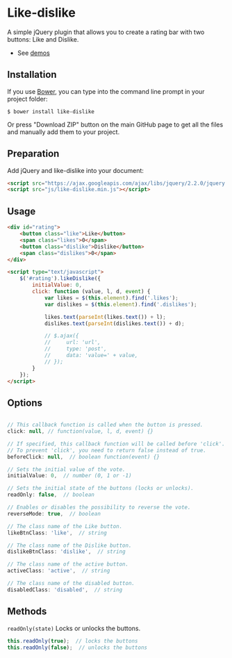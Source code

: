 # Like-dislike

A simple jQuery plugin that allows you to create a rating bar with two buttons: Like and Dislike.

- See [demos](http://uagrace.github.io/like-dislike)


## Installation

If you use [Bower](http://bower.io/search/?q=like-dislike), you can type into the command line prompt in your project folder:

`$ bower install like-dislike` 

Or press "Download ZIP" button on the main GitHub page to get all the files and manually add them to your project.


## Preparation

Add jQuery and like-dislike into your document:

```html
<script src="https://ajax.googleapis.com/ajax/libs/jquery/2.2.0/jquery.min.js"></script>
<script src="js/like-dislike.min.js"></script>
```


## Usage

```html
<div id="rating">
    <button class="like">Like</button>
    <span class="likes">0</span>
    <button class="dislike">Dislike</button>
    <span class="dislikes">0</span>
</div>

<script type="text/javascript">
    $('#rating').likeDislike({
        initialValue: 0,
        click: function (value, l, d, event) {
            var likes = $(this.element).find('.likes');
            var dislikes = $(this.element).find('.dislikes');

            likes.text(parseInt(likes.text()) + l);
            dislikes.text(parseInt(dislikes.text()) + d);

            // $.ajax({
            //     url: 'url',
            //     type: 'post',
            //     data: 'value=' + value,
            // });
        }
    });
</script>
```


## Options

```javascript

// This callback function is called when the button is pressed.
click: null, // function(value, l, d, event) {}

// If specified, this callback function will be called before 'click'.
// To prevent 'click', you need to return false instead of true.
beforeClick: null,  // boolean function(event) {}

// Sets the initial value of the vote.
initialValue: 0,  // number (0, 1 or -1)

// Sets the initial state of the buttons (locks or unlocks).
readOnly: false,  // boolean

// Enables or disables the possibility to reverse the vote.
reverseMode: true,  // boolean

// The class name of the Like button.
likeBtnClass: 'like',  // string

// The class name of the Dislike button.
dislikeBtnClass: 'dislike',  // string

// The class name of the active button.
activeClass: 'active',  // string

// The class name of the disabled button.
disabledClass: 'disabled',  // string

```

## Methods

`readOnly(state)` Locks or unlocks the buttons.

```js
this.readOnly(true);  // locks the buttons
this.readOnly(false);  // unlocks the buttons
```
